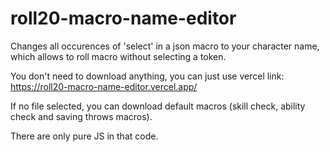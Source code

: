 # roll20-macro-name-editor
Changes all occurences of 'select' in a json macro to your character name, which allows to roll macro without selecting a token.

You don't need to download anything, you can just use vercel link: https://roll20-macro-name-editor.vercel.app/

If no file selected, you can download default macros (skill check, ability check and saving throws macros).

There are only pure JS in that code.
